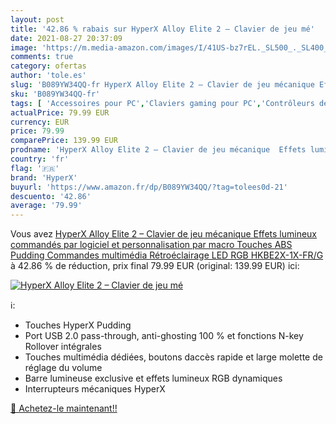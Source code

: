 ```yaml
---
layout: post
title: '42.86 % rabais sur HyperX Alloy Elite 2 – Clavier de jeu mé'
date: 2021-08-27 20:37:09
image: 'https://m.media-amazon.com/images/I/41US-bz7rEL._SL500_._SL400_.jpg'
comments: true
category: ofertas
author: 'tole.es'
slug: 'B089YW34QQ-fr HyperX Alloy Elite 2 – Clavier de jeu mécanique Effets...'
sku: 'B089YW34QQ-fr'
tags: [ 'Accessoires pour PC','Claviers gaming pour PC','Contrôleurs de jeu pour PC','Jeux vidéo','PC: Jeux et accessoires','hyperx', ]
actualPrice: 79.99 EUR
currency: EUR
price: 79.99
comparePrice: 139.99 EUR
prodname: 'HyperX Alloy Elite 2 – Clavier de jeu mécanique  Effets lumineux commandés par logiciel et personnalisation par macro  Touches ABS Pudding  Commandes multimédia  Rétroéclairage LED RGB  HKBE2X-1X-FR/G'
country: 'fr'
flag: '🇫🇷'
brand: 'HyperX'
buyurl: 'https://www.amazon.fr/dp/B089YW34QQ/?tag=tolees0d-21'
descuento: '42.86'
average: '79.99'
---
```


Vous avez [HyperX Alloy Elite 2 – Clavier de jeu mécanique  Effets lumineux commandés par logiciel et personnalisation par macro  Touches ABS Pudding  Commandes multimédia  Rétroéclairage LED RGB  HKBE2X-1X-FR/G](https://www.amazon.fr/dp/B089YW34QQ/?tag=tolees0d-21)  à  42.86 % de réduction, prix final  79.99 EUR (original: 139.99 EUR) ici:

[![HyperX Alloy Elite 2 – Clavier de jeu mé](https://m.media-amazon.com/images/I/41US-bz7rEL._SL500_._SL400_.jpg)](https://www.amazon.fr/dp/B089YW34QQ/?tag=tolees0d-21)

ℹ️:

- Touches HyperX Pudding
- Port USB 2.0 pass-through, anti-ghosting 100 % et fonctions N-key Rollover intégrales
- Touches multimédia dédiées, boutons daccès rapide et large molette de réglage du volume
- Barre lumineuse exclusive et effets lumineux RGB dynamiques
- Interrupteurs mécaniques HyperX

[🛒 Achetez-le maintenant!!](https://www.amazon.fr/dp/B089YW34QQ/?tag=tolees0d-21)
